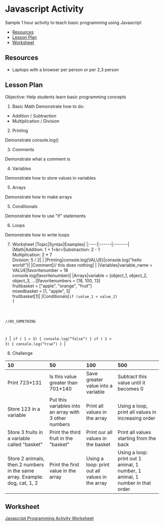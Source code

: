 # Javascript Activity

Sample 1 hour activity to teach basic programming using Javascript

* [Resources](#resources)
* [Lesson Plan](#lesson_plan)
* [Worksheet](#worksheet)

<h2 id="resources">Resources</h2>

* Laptops with a browser per person or per 2,3 person

<h2 id="lesson_plan">Lesson Plan</h2>
Objective: Help students learn basic programming concepts

1.  Basic Math 
Demonstrate how to do:
* Addition / Subtraction
* Multiplication / Division

2.  Printing

Demonstrate console.log()

3.  Comments

Demonstrate what a comment is

4.  Variables

Demonstrate how to store values in variables

5. Arrays

Demonstrate how to make arrays

5. Conditionals

Demonstrate how to use "if" statements

6. Loops

Demonstrate how to write loops

7. Worksheet
|Topic|Syntax|Examples|
|:----|:------|:-------|
|Math|Addition: 1 + 1\<br>Substraction: 2 - 1<br>Multiplication: 2 * 7<br>Division: 5 / 2| |
|Printing|console.log(VALUE)|console.log("hello world!")|
|Comment|// this does nothing| |
|Variables|variable_name = VALUE|favoritenumber = 18<br>console.log(favoritenumber)|
|Arrays|variable = [object_1, object_2, object_3, ...]|favoritenumbers = [18, 100, 13]<br>fruitbasket = ["apple", "orange", "fruit"]<br>mixedbasket = [1, "apple", 3]<br>fruitbasket[1]|
|Conditionals|<code>if (value_1 < value_2) {

  //DO_SOMETHING

}
</code>|<code>
if ( 1 > 3) { console.log(“false”) }
if ( 2 < 3) { console.log(“true”) } 
</code>|

8. Challenge

|10 | 50 | 100 | 500|
|:--|:--|:--|:--|
|Print 723*131 | Is this value greater than 701*140 | Save greater value into a variable | Subtract this value until it becomes 0|
|Store 123 in a variable | Put this variables into an array with 3 other numbers | Print all values in the array | Using a loop, print all values in increasing order|
|Store 3 fruits in a variable called "basket" | Print the third fruit in the "basket" | Print our all values in the basket | Print all values starting from the back|
Store 2 animals, then 2 numbers in the same array. Example: dog, cat, 1, 2 | Print the first value in the array | Using a loop: print out all values in the array | Using a loop: print out 1 animal, 1 number, 1 animal, 1 number in that order|
 
<h2 id="worksheet">Worksheet</h2>

[Javascript Programming Activity Worksheet](https://docs.google.com/document/d/1jkjeIVkN4ILKHZL4TEVPWDUWafACK6f5j_6s89z2hhc/edit?usp=sharing)


